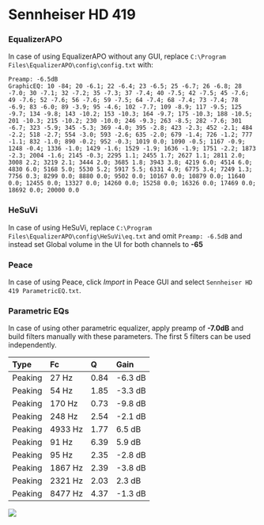 # Sennheiser HD 419

### EqualizerAPO
In case of using EqualizerAPO without any GUI, replace `C:\Program Files\EqualizerAPO\config\config.txt`
with:
```
Preamp: -6.5dB
GraphicEQ: 10 -84; 20 -6.1; 22 -6.4; 23 -6.5; 25 -6.7; 26 -6.8; 28 -7.0; 30 -7.1; 32 -7.2; 35 -7.3; 37 -7.4; 40 -7.5; 42 -7.5; 45 -7.6; 49 -7.6; 52 -7.6; 56 -7.6; 59 -7.5; 64 -7.4; 68 -7.4; 73 -7.4; 78 -6.9; 83 -6.0; 89 -3.9; 95 -4.6; 102 -7.7; 109 -8.9; 117 -9.5; 125 -9.7; 134 -9.8; 143 -10.2; 153 -10.3; 164 -9.7; 175 -10.3; 188 -10.5; 201 -10.3; 215 -10.2; 230 -10.0; 246 -9.3; 263 -8.5; 282 -7.6; 301 -6.7; 323 -5.9; 345 -5.3; 369 -4.0; 395 -2.8; 423 -2.3; 452 -2.1; 484 -2.2; 518 -2.7; 554 -3.0; 593 -2.6; 635 -2.0; 679 -1.4; 726 -1.2; 777 -1.1; 832 -1.0; 890 -0.2; 952 -0.3; 1019 0.0; 1090 -0.5; 1167 -0.9; 1248 -0.4; 1336 -1.0; 1429 -1.6; 1529 -1.9; 1636 -1.9; 1751 -2.2; 1873 -2.3; 2004 -1.6; 2145 -0.3; 2295 1.1; 2455 1.7; 2627 1.1; 2811 2.0; 3008 2.2; 3219 2.1; 3444 2.0; 3685 1.8; 3943 3.8; 4219 6.0; 4514 6.0; 4830 6.0; 5168 5.0; 5530 5.2; 5917 5.5; 6331 4.9; 6775 3.4; 7249 1.3; 7756 0.3; 8299 0.0; 8880 0.0; 9502 0.0; 10167 0.0; 10879 0.0; 11640 0.0; 12455 0.0; 13327 0.0; 14260 0.0; 15258 0.0; 16326 0.0; 17469 0.0; 18692 0.0; 20000 0.0
```

### HeSuVi
In case of using HeSuVi, replace `C:\Program Files\EqualizerAPO\config\HeSuVi\eq.txt` and omit `Preamp:
-6.5dB` and instead set Global volume in the UI for both channels to **-65**

### Peace
In case of using Peace, click *Import* in Peace GUI and select `Sennheiser HD 419 ParametricEQ.txt`.

### Parametric EQs
In case of using other parametric equalizer, apply preamp of **-7.0dB** and build filters manually with
these parameters. The first 5 filters can be used independently.

| Type    | Fc      |    Q | Gain    |
|:--------|:--------|:-----|:--------|
| Peaking | 27 Hz   | 0.84 | -6.3 dB |
| Peaking | 54 Hz   | 1.85 | -3.3 dB |
| Peaking | 170 Hz  | 0.73 | -9.8 dB |
| Peaking | 248 Hz  | 2.54 | -2.1 dB |
| Peaking | 4933 Hz | 1.77 | 6.5 dB  |
| Peaking | 91 Hz   | 6.39 | 5.9 dB  |
| Peaking | 95 Hz   | 2.35 | -2.8 dB |
| Peaking | 1867 Hz | 2.39 | -3.8 dB |
| Peaking | 2321 Hz | 2.03 | 2.3 dB  |
| Peaking | 8477 Hz | 4.37 | -1.3 dB |

![](https://raw.githubusercontent.com/jaakkopasanen/AutoEq/master/results/headphonecom/sbaf-serious/Sennheiser%20HD%20419/Sennheiser%20HD%20419.png)